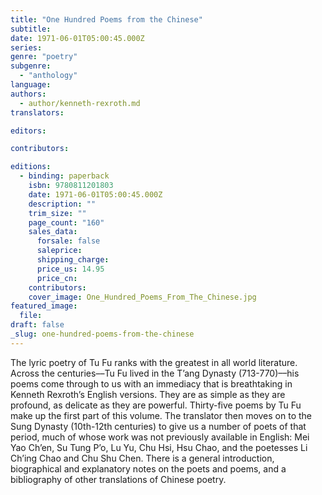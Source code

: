 ```yaml
---
title: "One Hundred Poems from the Chinese"
subtitle:
date: 1971-06-01T05:00:45.000Z
series:
genre: "poetry"
subgenre:
  - "anthology"
language:
authors:
  - author/kenneth-rexroth.md
translators:

editors:

contributors:

editions:
  - binding: paperback
    isbn: 9780811201803
    date: 1971-06-01T05:00:45.000Z
    description: ""
    trim_size: ""
    page_count: "160"
    sales_data:
      forsale: false
      saleprice:
      shipping_charge:
      price_us: 14.95
      price_cn:
    contributors:
    cover_image: One_Hundred_Poems_From_The_Chinese.jpg
featured_image:
  file:
draft: false
_slug: one-hundred-poems-from-the-chinese
---
```


The lyric poetry of Tu Fu ranks with the greatest in all world literature. Across the centuries––Tu Fu lived in the T’ang Dynasty (713-770)––his poems come through to us with an immediacy that is breathtaking in Kenneth Rexroth’s English versions. They are as simple as they are profound, as delicate as they are powerful. Thirty-five poems by Tu Fu make up the first part of this volume. The translator then moves on to the Sung Dynasty (10th-12th centuries) to give us a number of poets of that period, much of whose work was not previously available in English: Mei Yao Ch’en, Su Tung P’o, Lu Yu, Chu Hsi, Hsu Chao, and the poetesses Li Ch’ing Chao and Chu Shu Chen. There is a general introduction, biographical and explanatory notes on the poets and poems, and a bibliography of other translations of Chinese poetry.


